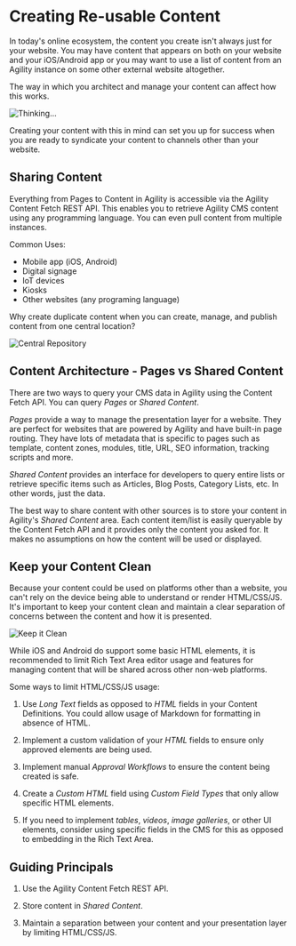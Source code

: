 # Creating Re-usable Content
In today's online ecosystem, the content you create isn't always just for your website. You may have content that appears on both on your website and your iOS/Android app or you may want to use a list of content from an Agility instance on some other external website altogether.

The way in which you architect and manage your content can affect how this works.

![Thinking...](https://media.giphy.com/media/kPtv3UIPrv36cjxqLs/giphy.gif)

Creating your content with this in mind can set you up for success when you are ready to syndicate your content to channels other than your website.

## Sharing Content
Everything from Pages to Content in Agility is accessible via the Agility Content Fetch REST API. This enables you to retrieve Agility CMS content using any programming language. You can even pull content from multiple instances.

Common Uses:
- Mobile app (iOS, Android)
- Digital signage
- IoT devices
- Kiosks
- Other websites (any programing language)

Why create duplicate content when you can create, manage, and publish content from one central location?

![Central Repository](https://media.giphy.com/media/N1uZlj3OUEDxC/giphy.gif)

## Content Architecture - Pages vs Shared Content
There are two ways to query your CMS data in Agility using the Content Fetch API. You can query *Pages* or *Shared Content*.

*Pages* provide a way to manage the presentation layer for a website. They are perfect for websites that are powered by Agility and have built-in page routing. They have lots of metadata that is specific to pages such as template, content zones, modules, title, URL, SEO information, tracking scripts and more.

*Shared Content* provides an interface for developers to query entire lists or retrieve specific items such as Articles, Blog Posts, Category Lists, etc. In other words, just the data.

The best way to share content with other sources is to store your content in Agility's *Shared Content* area. Each content item/list is easily queryable by the Content Fetch API and it provides only the content you asked for. It makes no assumptions on how the content will be used or displayed. 

## Keep your Content Clean
Because your content could be used on platforms other than a website, you can't rely on the device being able to understand or render HTML/CSS/JS. It's important to keep your content clean and maintain a clear separation of concerns between the content and how it is presented.

![Keep it Clean](https://media.giphy.com/media/RpQWp3Lw1f14I/giphy.gif)

While iOS and Android do support some basic HTML elements, it is recommended to limit Rich Text Area editor usage and features for managing content that will be shared across other non-web platforms.

Some ways to limit HTML/CSS/JS usage:
1. Use *Long Text* fields as opposed to *HTML* fields in your Content Definitions. You could allow usage of Markdown for formatting in absence of HTML.

2. Implement a custom validation of your *HTML* fields to ensure only approved elements are being used.

3. Implement manual *Approval Workflows* to ensure the content being created is safe.

4. Create a *Custom HTML* field using *Custom Field Types* that only allow specific HTML elements.

5. If you need to implement *tables*, *videos*, *image galleries*, or other UI elements, consider using specific fields in the CMS for this as opposed to embedding in the Rich Text Area.


## Guiding Principals
1. Use the Agility Content Fetch REST API.

2. Store content in *Shared Content*.

3. Maintain a separation between your content and your presentation layer by limiting HTML/CSS/JS.
